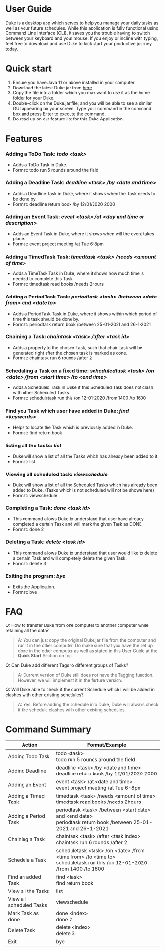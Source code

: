 # User Guide

Duke is a desktop app which serves to help you manage your daily tasks as well as your future schedules. While this application is fully functional using Command Line Interface (CLI), it saves you the trouble having to switch between your keyboard and your mouse. If you enjoy or incline with typing, feel free to download and use Duke to kick start your productive journey today.

# Quick start

1. Ensure you have Java 11 or above installed in your computer
1. Download the latest Duke.jar from [here](https://github.com/rickyaandrew/ip/releases/download/A-Release/Duke.jar).
1. Copy the file into a folder which you may want to use it as the home folder for your Duke.
1. Double-click on the Duke.jar file, and you will be able to see a similar GUI appearing on your screen.
   Type your command in the command box and press Enter to execute the command.
1. Do read up on our feature list for this Duke Application.

# Features

### Adding a ToDo Task: _todo \<task>_

-   Adds a ToDo Task in Duke.
-   Format: todo run 5 rounds around the field

### Adding a Deadline Task: _deadline \<task> /by \<date and time>_

-   Adds a Deadline Task in Duke, where it shows when the Task needs to be done by.
-   Format: deadline return book /by 12/01/2020 2000

### Adding an Event Task: _event \<task> /at \<day and time or description>_

-   Adds an Event Task in Duke, where it shows when will the event takes place.
-   Format: event project meeting /at Tue 6-8pm

### Adding a TimedTask Task: _timedtask \<task> /needs \<amount of time>_

-   Adds a TimeTask Task in Duke, where it shows how much time is needed to complete this Task.
-   Format: timedtask read books /needs 2hours

### Adding a PeriodTask Task: _periodtask \<task> /between \<date from> and \<date to>_

-   Adds a PeriodTask Task in Duke, where it shows within which period of time this task should be done by.
-   Format: periodtask return book /between 25-01-2021 and 26-1-2021

### Chaining a Task: _chaintask \<task> /after \<task id>_

-   Adds a property to the chosen Task, such that chain task will be generated right after the chosen task is marked as done.
-   Format: chaintask run 6 rounds /after 2

### Scheduling a Task on a fixed time: _scheduledtask \<task> /on \<date> /from \<start time> /to \<end time>_

-   Adds a Scheduled Task in Duke if this Scheduled Task does not clash with other Scheduled Tasks.
-   Format: scheduletask run this /on 12-01-2020 /from 1400 /to 1600

### Find you Task which user have added in Duke: _find \<keywords>_

-   Helps to locate the Task which is previously added in Duke.
-   Format: find return book

### listing all the tasks: _list_

-   Duke will show a list of all the Tasks which has already been added to it.
-   Format: list

### Viewing all scheduled task: _viewschedule_

-   Duke will show a list of all the Scheduled Tasks which has already been added to Duke. (Tasks which is not scheduled will not be shown here)
-   Format: viewschedule

### Completing a Task: _done \<task id>_

-   This command allows Duke to understand that user have already completed a certain Task and will mark the given Task as DONE.
-   Format: done 2

### Deleting a Task: _delete \<task id>_

-   This command allows Duke to understand that user would like to delete a certain Task and will completely delete the given Task.
-   Format: delete 3

### Exiting the program: _bye_

-   Exits the Application.
-   Format: bye

# FAQ

Q: How to transfer Duke from one computer to another computer while retaining all the data?

> A: You can just copy the original Duke.jar file from the computer and run it in the other computer. Do make sure that you have the set up done in the other computer as well as stated in this User Guide at the **Quick Start** Section on top.

Q: Can Duke add different Tags to different groups of Tasks?

> A: Current version of Duke still does not have the Tagging function. However, we will implement it in the furture version.

Q: Will Duke able to check if the current Schedule which I will be added in clashes with other existing schedules?

> A: Yes. Before adding the schedule into Duke, Duke will always check if the schedule clashes with other existing schedules.

# Command Summary

| Action                   | Format/Example                                                                                                                   |
| ------------------------ | -------------------------------------------------------------------------------------------------------------------------------- |
| Adding Todo Task         | todo \<task> <br> todo run 5 rounds around the field                                                                             |
| Adding Deadline          | deadline \<task> /by \<date and time> <br> deadline return book /by 12/01/2020 2000                                              |
| Adding an Event          | event \<task> /at \<date and time> <br> event project meeting /at Tue 6-8pm                                                      |
| Adding a Timed Task      | timedtask \<task> /needs \<amount of time> <br> timedtask read books /needs 2hours                                               |
| Adding a Period Task     | periodtask \<task> /between \<start date> and \<end date> <br> periodtask return book /between 25-01-2021 and 26-1-2021          |
| Chaining a Task          | chaintask \<task> /after \<task index> <br> chaintask run 6 rounds /after 2                                                      |
| Schedule a Task          | scheduletask \<task> /on \<date> /from \<time from> /to \<time to> <br> scheduletask run this /on 12-01-2020 /from 1400 /to 1600 |
| Find an added Task       | find \<task> <br> find return book                                                                                               |
| View all the Tasks       | list                                                                                                                             |
| View all scheduled Tasks | viewschedule                                                                                                                     |
| Mark Task as done        | done \<index> <br> done 2                                                                                                        |
| Delete Task              | delete \<index> <br> delete 3                                                                                                    |
| Exit                     | bye                                                                                                                              |

